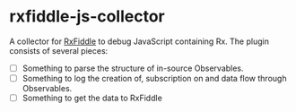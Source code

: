# rxfiddle-js-collector

A collector for [RxFiddle](..) to debug JavaScript containing Rx. 
The plugin consists of several pieces:

- [ ] Something to parse the structure of in-source Observables.
- [ ] Something to log the creation of, subscription on and data flow through Observables.
- [ ] Something to get the data to RxFiddle